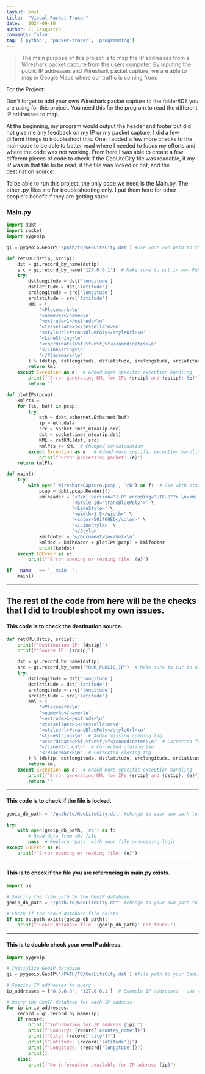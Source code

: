 ```yaml
---
layout: post
title:  "Visual Packet Tracer"
date:   2024-09-10
author: C. Casquatch
comments: false
tag: ['python', 'packet-tracer', 'programming']
---
```


> The main purpose of this project is to map the IP addresses from a Wireshark packet capture from the users computer. By inputing the public IP addresses and Wireshark packet capture, we are able to map in Google Maps where our traffic is coming from.


For the Project:

Don't forget to add your own Wireshark packet capture to the folder/IDE you are using for this project. You need this for the program to read the different IP addresses to map.

At the beginning, my program would output the header and footer but did not give me any feedback on my IP or my packet capture. I did a few differnt things to troubleshoot this. 
One; I added a few more checks to the main code to be able to better read where I needed to focus my efforts and where the code was not working. 
From here I was able to create a few different pieces of code to check if the GeoLiteCity file was readable, if my IP was in that file to be read, if the file was locked or not, and the destination source.

To be able to run this project, the only code we need is the Main.py. The other .py files are for troubleshooting only. I put them here for other people's benefit if they are getting stuck.

### Main.py
```python
import dpkt
import socket
import pygeoip

gi = pygeoip.GeoIP('/path/to/GeoLiteCity.dat') #Use your own path to the file

def retKML(dstip, srcip):
    dst = gi.record_by_name(dstip)
    src = gi.record_by_name('127.0.0.1')  # Make sure to put in own Public IP
    try:
        dstlongitude = dst['longitude']
        dstlatitude = dst['latitude']
        srclongitude = src['longitude']
        srclatitude = src['latitude']
        kml = (
            '<Placemark>\n'
            '<name>%s</name>\n'
            '<extrude>1</extrude>\n'
            '<tessellate>1</tessellate>\n'
            '<styleUrl>#transBluePoly</styleUrl>\n'
            '<LineString>\n'
            '<coordinates>%f,%f\n%f,%f</coordinates>\n'
            '</LineString>\n'
            '</Placemark>\n'
        ) % (dstip, dstlongitude, dstlatitude, srclongitude, srclatitude)
        return kml
    except Exception as e:  # Added more specific exception handling
        print(f"Error generating KML for IPs {srcip} and {dstip}: {e}")
        return ''

def plotIPs(pcap):
    kmlPts = ''
    for (ts, buf) in pcap:
        try:
            eth = dpkt.ethernet.Ethernet(buf)
            ip = eth.data
            src = socket.inet_ntoa(ip.src)
            dst = socket.inet_ntoa(ip.dst)
            KML = retKML(dst, src)
            kmlPts += KML  # Changed concatenation
        except Exception as e:  # Added more specific exception handling
            print(f"Error processing packet: {e}")
    return kmlPts

def main():
    try:
        with open('WiresharkCapture.pcap', 'rb') as f:  # Use with statement for file handling MAKE SURE TO ADD YOUR WIRESHARK FILE HERE*****
            pcap = dpkt.pcap.Reader(f)
            kmlheader = '<?xml version="1.0" encoding="UTF-8"?> \n<kml xmlns="http://www.opengis.net/kml/2.2">\n<Document>\n' \
                        '<Style id="transBluePoly">' \
                        '<LineStyle>' \
                        '<width>1.5</width>' \
                        '<color>501400E6</color>' \
                        '</LineStyle>' \
                        '</Style>'
            kmlfooter = '</Document>\n</kml>\n'
            kmldoc = kmlheader + plotIPs(pcap) + kmlfooter
            print(kmldoc)
    except IOError as e:
        print(f"Error opening or reading file: {e}")

if __name__ == '__main__':
    main()
```

* * * 

## The rest of the code from here will be the checks that I did to troubleshoot my own issues. 


#### This code is to check the destination source. 

```python
def retKML(dstip, srcip):
    print(f"Destination IP: {dstip}")
    print(f"Source IP: {srcip}")

    dst = gi.record_by_name(dstip)
    src = gi.record_by_name('YOUR_PUBLIC_IP')  # Make sure to put in own IP
    try:
        dstlongitude = dst['longitude']
        dstlatitude = dst['latitude']
        srclongitude = src['longitude']
        srclatitude = src['latitude']
        kml = (
            '<Placemark>\n'
            '<name>%s</name>\n'
            '<extrude>1</extrude>\n'
            '<tessellate>1</tessellate>\n'
            '<styleUrl>#transBluePoly</styleUrl>\n'
            '<LineString>\n'  # Added missing opening tag
            '<coordinates>%f,%f\n%f,%f</coordinates>\n'  # Corrected formatting
            '</LineString>\n'  # Corrected closing tag
            '</Placemark>\n'  # Corrected closing tag
        ) % (dstip, dstlongitude, dstlatitude, srclongitude, srclatitude)  # Corrected formatting
        return kml
    except Exception as e:  # Added more specific exception handling
        print(f"Error generating KML for IPs {srcip} and {dstip}: {e}")
        return ''
```

* * * 

#### This code is to check if the file is locked. 

```python
geoip_db_path = '/path/to/GeoLiteCity.dat' #change to your own path to the file

try:
    with open(geoip_db_path, 'rb') as f:
        # Read data from the file
        pass  # Replace 'pass' with your file processing logic
except IOError as e:
    print(f"Error opening or reading file: {e}")
```

* * *

#### This is to check if the file you are referencing in main.py exists. 

```python
import os

# Specify the file path to the GeoIP database
geoip_db_path = '/path/to/GeoLiteCity.dat' #change to your own path to file

# Check if the GeoIP database file exists
if not os.path.exists(geoip_db_path):
    print(f"GeoIP database file '{geoip_db_path}' not found.")
```

* * *

#### This is to double check your own IP address. 

```python
import pygeoip

# Initialize GeoIP database
gi = pygeoip.GeoIP('/PATH/TO/GeoLiteCity.dat') #file path to your GeoLiteCity.dat file

# Specify IP addresses to query
ip_addresses = ['8.8.8.8', '127.0.0.1']  # Example IP addresses - use your own IP

# Query the GeoIP database for each IP address
for ip in ip_addresses:
    record = gi.record_by_name(ip)
    if record:
        print(f"Information for IP address {ip}:")
        print(f"Country: {record['country_name']}")
        print(f"City: {record['city']}")
        print(f"Latitude: {record['latitude']}")
        print(f"Longitude: {record['longitude']}")
        print()
    else:
        print(f"No information available for IP address {ip}")
```

